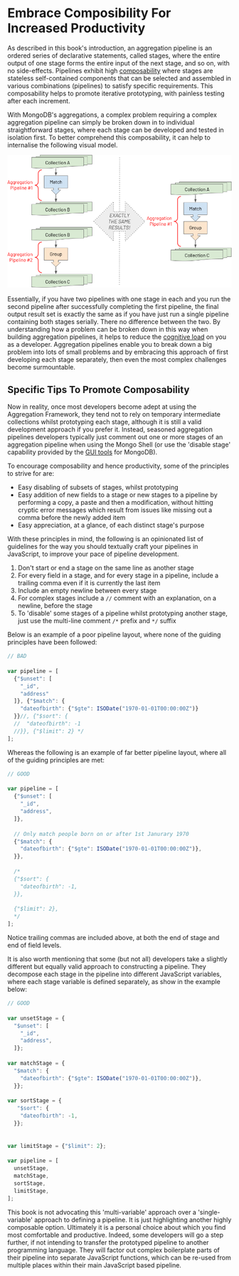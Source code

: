 # Embrace Composibility For Increased Productivity

As described in this book's introduction, an aggregation pipeline is an ordered series of declarative statements, called stages, where the entire output of one stage forms the entire input of the next stage, and so on, with no side-effects. Pipelines exhibit high [composability](https://en.wikipedia.org/wiki/Composability) where stages are stateless self-contained components that can be selected and assembled in various combinations (pipelines) to satisfy specific requirements. This composability helps to promote iterative prototyping, with painless testing after each increment.

With MongoDB's aggregations, a complex problem requiring a complex aggregation pipeline can simply be broken down in to individual straightforward stages, where each stage can be developed and tested in isolation first. To better comprehend this composability, it can help to internalise the following visual model. 

![Pipelines Equivalence](./pics/pipeline-equivalence.png)

Essentially, if you have two pipelines with one stage in each and you run the second pipeline after successfully completing the first pipeline, the final output result set is exactly the same as if you have just run a single pipeline containing both stages serially. There no difference between the two. By understanding how a problem can be broken down in this way when building aggregation pipelines, it helps to reduce the [cognitive load](https://en.wikipedia.org/wiki/Cognitive_load) on you as a developer. Aggregation pipelines enable you to break down a big problem into lots of small problems and by embracing this approach of first developing each stage separately, then even the most complex challenges become surmountable. 

## Specific Tips To Promote Composability

Now in reality, once most developers become adept at using the Aggregation Framework, they tend not to rely on temporary intermediate collections whilst prototyping each stage, although it is still a valid development approach if you prefer it. Instead, seasoned aggregation pipelines developers typically just comment out one or more stages of an aggregation pipeline when using the Mongo Shell (or use the 'disable stage' capability provided by the [GUI tools](./getting-started.html) for MongoDB).

To encourage composability and hence productivity, some of the principles to strive for are:

 * Easy disabling of subsets of stages, whilst prototyping
 * Easy addition of new fields to a stage or new stages to a pipeline by performing a copy, a paste and then a modification, without hitting cryptic error messages which result from issues like missing out a comma before the newly added item
 * Easy appreciation, at a glance, of each distinct stage's purpose

With these principles in mind, the following is an opinionated list of guidelines for the way you should textually craft your pipelines in JavaScript, to improve your pace of pipeline development.
 1. Don't start or end a stage on the same line as another stage
 2. For every field in a stage, and for every stage in a pipeline, include a trailing comma even if it is currently the last item
 3. Include an empty newline between every stage
 4. For complex stages include a `//` comment with an explanation, on a newline, before the stage
 5. To 'disable' some stages of a pipeline whilst prototyping another stage, just use the multi-line comment `/*` prefix and `*/` suffix

Below is an example of a poor pipeline layout, where none of the guiding principles have been followed:

```javascript
// BAD

var pipeline = [
  {"$unset": [
    "_id",
    "address"
  ]}, {"$match": {
    "dateofbirth": {"$gte": ISODate("1970-01-01T00:00:00Z")}
  }}//, {"$sort": {
  //  "dateofbirth": -1
  //}}, {"$limit": 2} */
];
```

Whereas the following is an example of far better pipeline layout, where all of the guiding principles are met:

```javascript
// GOOD

var pipeline = [
  {"$unset": [
    "_id",
    "address",
  ]},    
    
  // Only match people born on or after 1st Janurary 1970
  {"$match": {
    "dateofbirth": {"$gte": ISODate("1970-01-01T00:00:00Z")},
  }},
  
  /*
  {"$sort": {
    "dateofbirth": -1,
  }},      
    
  {"$limit": 2},  
  */
];
```

Notice trailing commas are included above, at both the end of stage and end of field levels.

It is also worth mentioning that some (but not all) developers take a slightly different but equally valid approach to constructing a pipeline. They decompose each stage in the pipeline into different JavaScript variables, where each stage variable is defined separately, as show in the example below:

```javascript
// GOOD

var unsetStage = {
  "$unset": [
    "_id",
    "address",
  ]};    

var matchStage = {
  "$match": {
    "dateofbirth": {"$gte": ISODate("1970-01-01T00:00:00Z")},
  }};

var sortStage = {
   "$sort": {
    "dateofbirth": -1,
  }}; 


var limitStage = {"$limit": 2};
    
var pipeline = [
  unsetStage,
  matchStage,
  sortStage,
  limitStage,
];
```

This book is not advocating this 'multi-variable' approach over a 'single-variable' approach to defining a pipeline. It is just highlighting another highly composable option. Ultimately it is a personal choice about which you find most comfortable and productive. Indeed, some developers will go a step further, if not intending to transfer the prototyped pipeline to another programming language. They will factor out complex boilerplate parts of their pipeline into separate JavaScript functions, which can be re-used from multiple places within their main JavaScript based pipeline.

